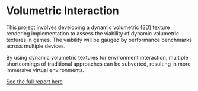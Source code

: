 # **Volumetric Interaction**

This project involves developing a dynamic volumetric (3D) texture rendering implementation to
assess the viability of dynamic volumetric textures in games. The viability will be gauged by
performance benchmarks across multiple devices.

By using dynamic volumetric textures for environment interaction, multiple shortcomings of
traditional approaches can be subverted, resulting in more immersive virtual environments.

[See the full report here](Volumetric%20Interaction%20-%20Report.pdf)